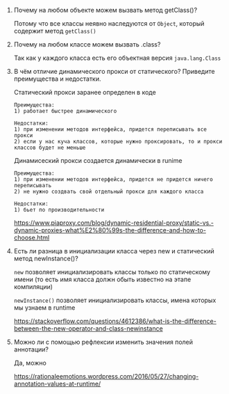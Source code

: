 1) Почему на любом объекте можем вызвать метод getClass()?

   Потому что все классы неявно наследуются от <code>Object</code>, который содержит метод <code>getClass()</code>

2) Почему на любом классе можем вызвать .class?

   Так как у каждого класса есть его объектная версия <code>java.lang.Class</code>
   
3) В чём отличие динамического прокси от статического? Приведите преимущества и недостатки.

   Статический прокси заранее определен в коде

       Преимущества:
       1) работает быстрее динамического
       
       Недостатки:
       1) при изменении методов интерфейса, придется переписывать все прокси
       2) если у нас куча классов, которые нужно проксировать, то и прокси классов будет не меньше

   Динамисеский прокси создается динамически в runime

       Преимущества:
       1) при изменении методов интерфейса, придется не придется ничего переписывать
       2) не нужно создвать свой отдельный прокси для каждого класса
       
       Недостатки:
       1) бьет по производительности

   https://www.piaproxy.com/blog/dynamic-residential-proxy/static-vs.-dynamic-proxies-what%E2%80%99s-the-difference-and-how-to-choose.html
   
4) Есть ли разница в инициализации класса через new и статический метод newInstance()?

   <code>new</code> позволяет инициализировать классы только по статическому имени (то есть имя класса должн обыть известно на этапе компиляции)
   
   <code>newInstance()</code> позволяет инициализировать классы, имена которых мы узнаем в runtime

   https://stackoverflow.com/questions/4612386/what-is-the-difference-between-the-new-operator-and-class-newinstance
   
5) Можно ли с помощью рефлексии изменить значения полей аннотации?

   Да, можно

   https://rationaleemotions.wordpress.com/2016/05/27/changing-annotation-values-at-runtime/
    
